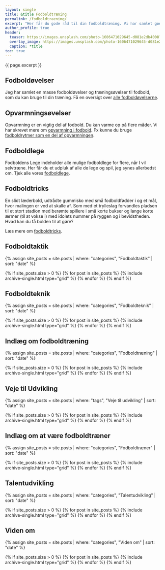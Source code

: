 ```yaml
---
layout: single
title: &title Fodboldtræning
permalink: /fodboldtraening/
excerpt: "Her får du gode råd til din fodboldtræning. Vi har samlet gode råd til fodboldtræneren, og du finder alt fra fodboldøvelser til gode råd om, hvordan man er træner."
author_profile: true
header:
  teaser: https://images.unsplash.com/photo-1606471029645-d081e2db4008?ixlib=rb-1.2.1&ixid=MnwxMjA3fDB8MHxwaG90by1wYWdlfHx8fGVufDB8fHx8&auto=format&fit=crop&w=400&q=5
  overlay_image: https://images.unsplash.com/photo-1606471029645-d081e2db4008?ixlib=rb-1.2.1&ixid=MnwxMjA3fDB8MHxwaG90by1wYWdlfHx8fGVufDB8fHx8&auto=format&fit=crop&w=1900&q=5
  caption: *title
toc: true
---
```


{{ page.excerpt }}

## Fodboldøvelser

Jeg har samlet en masse fodboldøvelser og træningsøvelser til fodbold, som du kan bruge til din træning. Få en oversigt over [alle fodboldøvelserne](/fodboldoevelser/).

## Opvarmningsøvelser

Opvarmning er en vigtig del af fodbold. Du kan varme op på flere måder. Vi har skrevet mere om [opvarmning i fodbold](/opvarmning/). Fx kunne du bruge [fodboldrytmer som en del af opvarmningen](/fodboldrytmer/).

## Fodboldlege

Fodboldens Lege indeholder alle mulige fodboldlege for flere, når I vil selvtræne. Her får du et udpluk af alle de lege og spil, jeg synes allerbedst om. Tjek alle vores [fodboldlege](/lege/).

## Fodboldtricks

En slidt læderbold, udtrådte gummisko med små fodboldfødder i og et mål,
hvor malingen er ved at skalle af. Som med et trylleslag forvandles pladsen
til et stort stadion med berømte spillere i små korte bukser og lange korte
ærmer (til at vokse i) med idolets nummer på ryggen og i bevidstheden. Hvad kan du få bolden til at gøre?

Læs mere om [fodboldtricks](/fodboldtricks/).

## Fodboldtaktik

{% assign site_posts = site.posts | where: "categories", "Fodboldtaktik" | sort: "date" %}

<div class="feature__wrapper">
{% if site_posts.size > 0 %}
  {% for post in site_posts %}
    {% include archive-single.html type="grid" %}
  {% endfor %}
{% endif %}
</div>

## Fodboldteknik

{% assign site_posts = site.posts | where: "categories", "Fodboldteknik" | sort: "date" %}

<div class="feature__wrapper">
{% if site_posts.size > 0 %}
  {% for post in site_posts %}
    {% include archive-single.html type="grid" %}
  {% endfor %}
{% endif %}
</div>

## Indlæg om fodboldtræning

{% assign site_posts = site.posts | where: "categories", "Fodboldtræning" | sort: "date" %}

<div class="feature__wrapper">
{% if site_posts.size > 0 %}
  {% for post in site_posts %}
    {% include archive-single.html type="grid" %}
  {% endfor %}
{% endif %}
</div>

## Veje til Udvikling

{% assign site_posts = site.posts | where: "tags", "Veje til udvikling" | sort: "date" %}

<div class="feature__wrapper">
{% if site_posts.size > 0 %}
  {% for post in site_posts %}
    {% include archive-single.html type="grid" %}
  {% endfor %}
{% endif %}
</div>

## Indlæg om at være fodboldtræner

{% assign site_posts = site.posts | where: "categories", "Fodboldtræner" | sort: "date" %}

<div class="feature__wrapper">
{% if site_posts.size > 0 %}
  {% for post in site_posts %}
    {% include archive-single.html type="grid" %}
  {% endfor %}
{% endif %}
</div>

## Talentudvikling

{% assign site_posts = site.posts | where: "categories", "Talentudvikling" | sort: "date" %}

<div class="feature__wrapper">
{% if site_posts.size > 0 %}
  {% for post in site_posts %}
    {% include archive-single.html type="grid" %}
  {% endfor %}
{% endif %}
</div>

## Viden om

{% assign site_posts = site.posts | where: "categories", "Viden om" | sort: "date" %}

<div class="feature__wrapper">
{% if site_posts.size > 0 %}
  {% for post in site_posts %}
    {% include archive-single.html type="grid" %}
  {% endfor %}
{% endif %}
</div>
